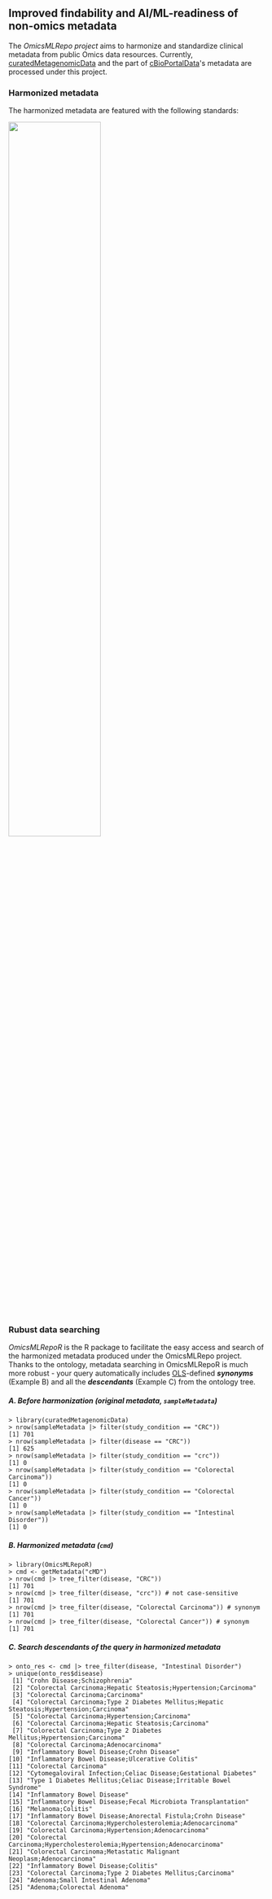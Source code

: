 ## Improved findability and AI/ML-readiness of non-omics metadata

The *OmicsMLRepo project* aims to harmonize and standardize clinical metadata 
from public Omics data resources. Currently, [curatedMetagenomicData][] and the 
part of [cBioPortalData][]'s metadata are processed under this project.

[curatedMetagenomicData]: https://www.bioconductor.org/packages/release/data/experiment/html/curatedMetagenomicData.html
[cBioPortalData]: https://www.bioconductor.org/packages/release/bioc/html/cBioPortalData.html

### Harmonized metadata
The harmonized metadata are featured with the following standards:

<img src="https://raw.githubusercontent.com/shbrief/OmicsMLRepoR/master/vignettes/4C_Diagram.png" width="60%" height="60%"/>

### Rubust data searching
*OmicsMLRepoR* is the R package to facilitate the easy access and search of 
the harmonized metadata produced under the OmicsMLRepo project. Thanks to the
ontology, metadata searching in OmicsMLRepoR is much more robust - your query 
automatically includes [OLS][]-defined _**synonyms**_ (Example B) and all the 
_**descendants**_ (Example C) from the ontology tree.

[OLS]: https://www.ebi.ac.uk/ols4

##### A. Before harmonization (original metadata, `sampleMetadata`)
```
> library(curatedMetagenomicData)
> nrow(sampleMetadata |> filter(study_condition == "CRC"))
[1] 701
> nrow(sampleMetadata |> filter(disease == "CRC"))
[1] 625
> nrow(sampleMetadata |> filter(study_condition == "crc"))
[1] 0
> nrow(sampleMetadata |> filter(study_condition == "Colorectal Carcinoma"))
[1] 0
> nrow(sampleMetadata |> filter(study_condition == "Colorectal Cancer"))
[1] 0
> nrow(sampleMetadata |> filter(study_condition == "Intestinal Disorder"))
[1] 0
```

##### B. Harmonized metadata (`cmd`)
```
> library(OmicsMLRepoR)
> cmd <- getMetadata("cMD")
> nrow(cmd |> tree_filter(disease, "CRC"))
[1] 701
> nrow(cmd |> tree_filter(disease, "crc")) # not case-sensitive
[1] 701
> nrow(cmd |> tree_filter(disease, "Colorectal Carcinoma")) # synonym
[1] 701
> nrow(cmd |> tree_filter(disease, "Colorectal Cancer")) # synonym
[1] 701
```

##### C. Search descendants of the query in harmonized metadata
```
> onto_res <- cmd |> tree_filter(disease, "Intestinal Disorder")
> unique(onto_res$disease)
 [1] "Crohn Disease;Schizophrenia"                                                           
 [2] "Colorectal Carcinoma;Hepatic Steatosis;Hypertension;Carcinoma"                         
 [3] "Colorectal Carcinoma;Carcinoma"                                                        
 [4] "Colorectal Carcinoma;Type 2 Diabetes Mellitus;Hepatic Steatosis;Hypertension;Carcinoma"
 [5] "Colorectal Carcinoma;Hypertension;Carcinoma"                                           
 [6] "Colorectal Carcinoma;Hepatic Steatosis;Carcinoma"                                      
 [7] "Colorectal Carcinoma;Type 2 Diabetes Mellitus;Hypertension;Carcinoma"                  
 [8] "Colorectal Carcinoma;Adenocarcinoma"                                                   
 [9] "Inflammatory Bowel Disease;Crohn Disease"                                              
[10] "Inflammatory Bowel Disease;Ulcerative Colitis"                                         
[11] "Colorectal Carcinoma"                                                                  
[12] "Cytomegaloviral Infection;Celiac Disease;Gestational Diabetes"                         
[13] "Type 1 Diabetes Mellitus;Celiac Disease;Irritable Bowel Syndrome"                      
[14] "Inflammatory Bowel Disease"                                                            
[15] "Inflammatory Bowel Disease;Fecal Microbiota Transplantation"                           
[16] "Melanoma;Colitis"                                                                      
[17] "Inflammatory Bowel Disease;Anorectal Fistula;Crohn Disease"                            
[18] "Colorectal Carcinoma;Hypercholesterolemia;Adenocarcinoma"                              
[19] "Colorectal Carcinoma;Hypertension;Adenocarcinoma"                                      
[20] "Colorectal Carcinoma;Hypercholesterolemia;Hypertension;Adenocarcinoma"                 
[21] "Colorectal Carcinoma;Metastatic Malignant Neoplasm;Adenocarcinoma"                     
[22] "Inflammatory Bowel Disease;Colitis"                                                    
[23] "Colorectal Carcinoma;Type 2 Diabetes Mellitus;Carcinoma"                               
[24] "Adenoma;Small Intestinal Adenoma"                                                      
[25] "Adenoma;Colorectal Adenoma"       
```